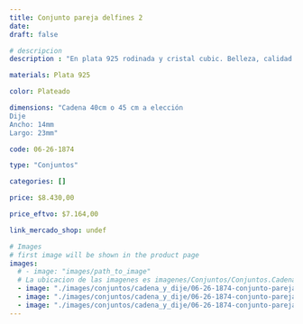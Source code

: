 ```yaml
---
title: Conjunto pareja delfines 2
date: 
draft: false

# descripcion
description : "En plata 925 rodinada y cristal cubic. Belleza, calidad y delicadeza."

materials: Plata 925

color: Plateado

dimensions: "Cadena 40cm o 45 cm a elección
Dije
Ancho: 14mm 
Largo: 23mm"

code: 06-26-1874

type: "Conjuntos"

categories: []

price: $8.430,00

price_eftvo: $7.164,00

link_mercado_shop: undef

# Images
# first image will be shown in the product page
images:
  # - image: "images/path_to_image"
  # La ubicacion de las imagenes es imagenes/Conjuntos/Conjuntos.Cadena y Dije/06-26-1874-conjunto-pareja-delfines-2
  - image: "./images/conjuntos/cadena_y_dije/06-26-1874-conjunto-pareja-delfines-2_a.jpg"
  - image: "./images/conjuntos/cadena_y_dije/06-26-1874-conjunto-pareja-delfines-2_b.jpg"
  - image: "./images/conjuntos/cadena_y_dije/06-26-1874-conjunto-pareja-delfines-2_c.jpg"
---
```

